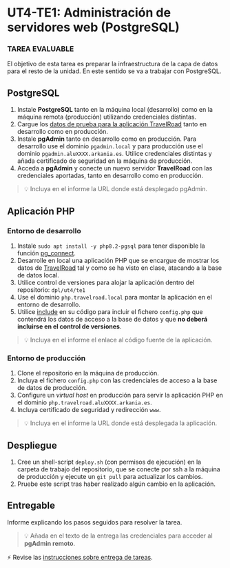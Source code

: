 # UT4-TE1: Administración de servidores web (PostgreSQL)

### TAREA EVALUABLE

El objetivo de esta tarea es preparar la infraestructura de la capa de datos para el resto de la unidad. En este sentido se va a trabajar con PostgreSQL.

## PostgreSQL

1. Instale **PostgreSQL** tanto en la máquina local (desarrollo) como en la máquina remota (producción) utilizando credenciales distintas.
2. Cargue los [datos de prueba para la aplicación TravelRoad](../README.md#carga-de-datos) tanto en desarrollo como en producción.
3. Instale **pgAdmin** tanto en desarrollo como en producción. Para desarrollo use el dominio `pgadmin.local` y para producción use el dominio `pgadmin.aluXXXX.arkania.es`. Utilice credenciales distintas y añada certificado de seguridad en la máquina de producción.
4. Acceda a **pgAdmin** y conecte un nuevo servidor **TravelRoad** con las credenciales aportadas, tanto en desarrollo como en producción.

> 💡 Incluya en el informe la URL donde está desplegado pgAdmin.

## Aplicación PHP

### Entorno de desarrollo

1. Instale `sudo apt install -y php8.2-pgsql` para tener disponible la función [pg_connect](https://www.php.net/manual/es/function.pg-connect.php).
2. Desarrolle en local una aplicación PHP que se encargue de mostrar los datos de [TravelRoad](../README.md#travelroad) tal y como se ha visto en clase, atacando a la base de datos local.
3. Utilice control de versiones para alojar la aplicación dentro del repositorio: `dpl/ut4/te1`
4. Use el dominio `php.travelroad.local` para montar la aplicación en el entorno de desarrollo.
5. Utilice [include](https://www.php.net/manual/en/function.include.php) en su código para incluir el fichero `config.php` que contendrá los datos de acceso a la base de datos y que **no deberá incluirse en el control de versiones**.

> 💡 Incluya en el informe el enlace al código fuente de la aplicación.

### Entorno de producción

1. Clone el repositorio en la máquina de producción.
2. Incluya el fichero `config.php` con las credenciales de acceso a la base de datos de producción.
3. Configure un _virtual host_ en producción para servir la aplicación PHP en el dominio `php.travelroad.aluXXXX.arkania.es`.
4. Incluya certificado de seguridad y redirección `www`.

> 💡 Incluya en el informe la URL donde está desplegada la aplicación.

## Despliegue

1. Cree un shell-script `deploy.sh` (con permisos de ejecución) en la carpeta de trabajo del repositorio, que se conecte por ssh a la máquina de producción y ejecute un `git pull` para actualizar los cambios.
2. Pruebe este script tras haber realizado algún cambio en la aplicación.

## Entregable

Informe explicando los pasos seguidos para resolver la tarea.

> 💡 Añada en el texto de la entrega las credenciales para acceder al **pgAdmin remoto**.

⚡ Revise las [instrucciones sobre entrega de tareas](../../ut0/assignment-deliveries.md).
